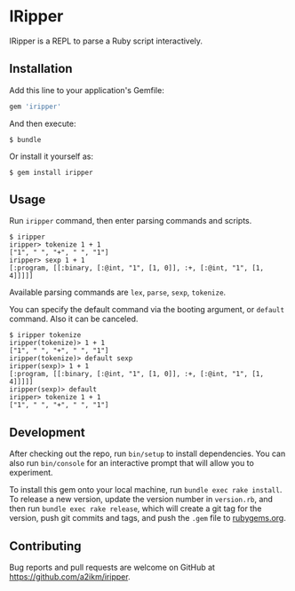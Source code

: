 # IRipper

IRipper is a REPL to parse a Ruby script interactively.

## Installation

Add this line to your application's Gemfile:

```ruby
gem 'iripper'
```

And then execute:

    $ bundle

Or install it yourself as:

    $ gem install iripper

## Usage

Run `iripper` command, then enter parsing commands and scripts.

```
$ iripper
iripper> tokenize 1 + 1
["1", " ", "+", " ", "1"]
iripper> sexp 1 + 1
[:program, [[:binary, [:@int, "1", [1, 0]], :+, [:@int, "1", [1, 4]]]]]
```

Available parsing commands are `lex`, `parse`, `sexp`, `tokenize`.

You can specify the default command via the booting argument, or `default` command. Also it can be canceled.

```
$ iripper tokenize
iripper(tokenize)> 1 + 1
["1", " ", "+", " ", "1"]
iripper(tokenize)> default sexp
iripper(sexp)> 1 + 1
[:program, [[:binary, [:@int, "1", [1, 0]], :+, [:@int, "1", [1, 4]]]]]
iripper(sexp)> default
iripper> tokenize 1 + 1
["1", " ", "+", " ", "1"]
```

## Development

After checking out the repo, run `bin/setup` to install dependencies. You can also run `bin/console` for an interactive prompt that will allow you to experiment.

To install this gem onto your local machine, run `bundle exec rake install`. To release a new version, update the version number in `version.rb`, and then run `bundle exec rake release`, which will create a git tag for the version, push git commits and tags, and push the `.gem` file to [rubygems.org](https://rubygems.org).

## Contributing

Bug reports and pull requests are welcome on GitHub at https://github.com/a2ikm/iripper.

